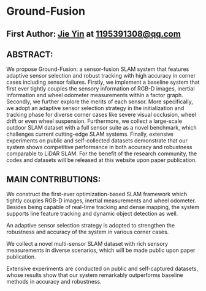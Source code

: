 # Ground-Fusion

## First Author: [Jie Yin](https://github.com/sjtuyinjie?tab=repositories) at 1195391308@qq.com


## ABSTRACT:

We propose Ground-Fusion: a sensor-fusion SLAM system that features adaptive sensor selection and robust tracking with high accuracy in corner cases including sensor failures. Firstly, we implement a baseline system that first ever tightly couples the sensory information of RGB-D images, inertial information and wheel odometer measurements within a factor graph. Secondly, we further explore the merits of each sensor. More specifically, we adopt an adaptive sensor selection strategy in the initialization and tracking phase for diverse corner cases like severe visual occlusion, wheel drift or even wheel suspension. Furthermore, we collect a large-scale outdoor SLAM dataset with a full sensor suite as a novel benchmark, which challenges current cutting-edge SLAM systems. Finally, extensive experiments on public and self-collected datasets demonstrate that our system shows competitive performance in both accuracy and robustness comparable to LiDAR SLAM. For the benefit of the research community, the codes and datasets will be released at this website upon paper publication.

## MAIN CONTRIBUTIONS:

We construct the first-ever optimization-based SLAM framework which tightly couples RGB-D images, inertial measurements and wheel odometer. Besides being capable of real-time tracking and dense mapping, the system supports line feature tracking and dynamic object detection as well.

 An adaptive sensor selection strategy is adopted to strengthen the robustness and accuracy of the system in various corner cases. 

 We collect a novel multi-sensor SLAM dataset with rich sensory measurements in diverse scenarios, which will be made public upon paper publication.


Extensive experiments are conducted on public and self-captured datasets, whose results show that our system remarkably outperforms baseline methods in accuracy and robustness.
